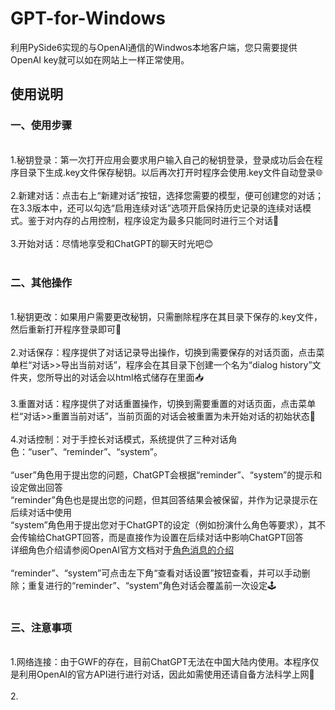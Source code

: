# GPT-for-Windows
利用PySide6实现的与OpenAI通信的Windwos本地客户端，您只需要提供OpenAI key就可以如在网站上一样正常使用。

## 使用说明
### 一、使用步骤
<br>1.秘钥登录：第一次打开应用会要求用户输入自己的秘钥登录，登录成功后会在程序目录下生成.key文件保存秘钥。以后再次打开时程序会使用.key文件自动登录🌐<br><br>
2.新建对话：点击右上“新建对话”按钮，选择您需要的模型，便可创建您的对话；在3.3版本中，还可以勾选“启用连续对话”选项开启保持历史记录的连续对话模式。鉴于对内存的占用控制，程序设定为最多只能同时进行三个对话💬<br><br>
3.开始对话：尽情地享受和ChatGPT的聊天时光吧😊<br><br>
### 二、其他操作
<br>1.秘钥更改：如果用户需要更改秘钥，只需删除程序在其目录下保存的.key文件，然后重新打开程序登录即可🔑<br><br>
2.对话保存：程序提供了对话记录导出操作，切换到需要保存的对话页面，点击菜单栏“对话>>导出当前对话”，程序会在其目录下创建一个名为“dialog history”文件夹，您所导出的对话会以html格式储存在里面📥<br><br>
3.重置对话：程序提供了对话重置操作，切换到需要重置的对话页面，点击菜单栏“对话>>重置当前对话”，当前页面的对话会被重置为未开始对话的初始状态🔄<br><br>
4.对话控制：对于手控长对话模式，系统提供了三种对话角色：“user”、“reminder”、“system”。<br><br> “user”角色用于提出您的问题，ChatGPT会根据“reminder”、“system”的提示和设定做出回答<br>“reminder”角色也是提出您的问题，但其回答结果会被保留，并作为记录提示在后续对话中使用<br>“system”角色用于提出您对于ChatGPT的设定（例如扮演什么角色等要求），其不会传输给ChatGPT回答，而是直接作为设置在后续对话中影响ChatGPT回答<br>详细角色介绍请参阅OpenAI官方文档对于[角色消息的介绍](https://platform.openai.com/docs/guides/gpt/chat-completions-api)<br><br>“reminder”、“system”可点击左下角“查看对话设置”按钮查看，并可以手动删除；重复进行的“reminder”、“system”角色对话会覆盖前一次设定🕹️<br><br>
### 三、注意事项
<br>1.网络连接：由于GWF的存在，目前ChatGPT无法在中国大陆内使用。本程序仅是利用OpenAI的官方API进行进行对话，因此如需使用还请自备方法科学上网🚀<br><br>
2.
